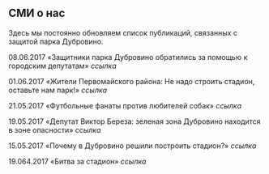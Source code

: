 ## CМИ о нас
Здесь мы постоянно обновляем список публикаций, связанных с защитой парка Дубровино.


08.06.2017 
«Защитники парка Дубровино обратились за помощью к городским депутатам» 
_ссылка_

01.06.2017
«Жители Первомайского района: Не надо строить стадион, оставьте нам парк!»
_ссылка_

21.05.2017
«Футбольные фанаты против любителей собак»
_ссылка_

19.05.2017
«Депутат Виктор Береза: зеленая зона Дубровино находится в зоне опасности»
_ссылка_

15.05.2017
«Почему в Дубровино решили построить стадион?»
_ссылка_

19.064.2017
«Битва за стадион»
_ссылка_
